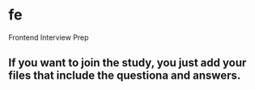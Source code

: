 # fe
Frontend Interview Prep

## If you want to join the study, you just add your files that include the questiona and answers.